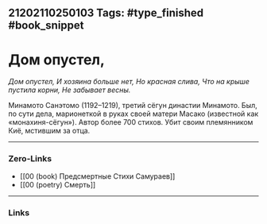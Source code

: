 21202110250103
Tags: #type_finished #book_snippet 
---
# Дом опустел,

*Дом опустел,
И хозяина больше нет,
Но красная слива,
Что на крыше пустила корни,
Не забывает весны.*

Минамото Санэтомо (1192–1219), третий сёгун династии Минамото. Был, по сути дела, марионеткой в руках своей матери Масако (известной как «монахиня-сёгун»). Автор более 700 стихов. Убит своим племянником Киё, мстившим за отца. 

---
### Zero-Links
 - [[00 (book) Предсмертные Стихи Самураев]]
 - [[00 (poetry) Смерть]]
---
### Links
